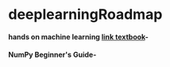 # deeplearningRoadmap
#### hands on machine learning [link textbook](https://github.com/ageron/handson-ml3)-
#### NumPy Beginner's Guide-
